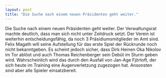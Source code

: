 ```yaml
---
layout: post
title: "Die Suche nach einem neuen Präsidenten geht weiter."
---
```


Die Suche nach einem neuen Präsidenten geht weiter. Der Verwaltungsrat machte deutlich, dass man sich nicht unter Zeitdruck setzt. Der Verein ist weiterhin entscheidungsfähig, da noch 3 Präsidiumsmitglieder im Amt sind. Felix Magath will seine Aufstellung für das erste Spiel der Rückrunde noch nicht bekanntgeben. Es scheint jedoch sicher, dass Dirk Heinen Oka Nikolov im Tor ablöst und auch Thomas Reichenberger sein Debüt im Sturm geben wird. Wahrscheinlich wird das durch den Ausfall von Jan-Age Fjörtoft, der sich heute im Training eine Augenverletzung zugezogen hat. Ansonsten sind aber alle Spieler einsatzbereit.
